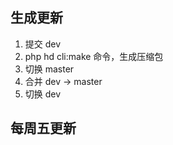 ## 生成更新

1. 提交 dev 
2. php hd cli:make 命令，生成压缩包
3. 切换 master 
4. 合并 dev -> master
5. 切换 dev 

## 每周五更新